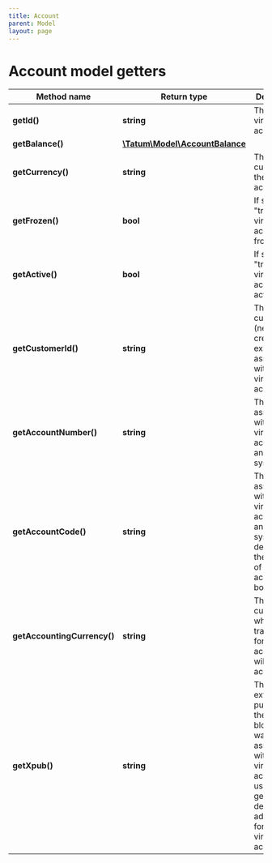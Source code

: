 ```yaml
---
title: Account
parent: Model
layout: page
---
```


# Account model getters

Method name | Return type | Description | Notes
------------ | ------------- | ------------- | -------------
**getId()** | **string** | The ID of the virtual account |
**getBalance()** | [**\Tatum\Model\AccountBalance**](../AccountBalance) |  |
**getCurrency()** | **string** | The currency of the virtual account |
**getFrozen()** | **bool** | If set to "true", the virtual account is frozen |
**getActive()** | **bool** | If set to "true", the virtual account is active |
**getCustomerId()** | **string** | The ID of the customer (newly created or existing one) associated with the virtual account | [optional]
**getAccountNumber()** | **string** | The number associated with the virtual account in an external system | [optional]
**getAccountCode()** | **string** | The code associated with the virtual account in an external system to designate the purpose of the account in bookkeeping | [optional]
**getAccountingCurrency()** | **string** | The currency in which all the transactions for all accounts will be accounted | [optional]
**getXpub()** | **string** | The extended public key of the blockchain wallet associated with the virtual account; used to generate deposit addresses for the virtual account | [optional]

